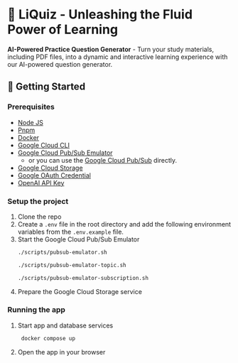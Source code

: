 # 🌊 LiQuiz - Unleashing the Fluid Power of Learning

**AI-Powered Practice Question Generator** - Turn your study materials, including PDF files, into a dynamic and interactive learning experience with our AI-powered question generator.

## 🚀 Getting Started

### Prerequisites

- [Node JS](https://nodejs.org)
- [Pnpm](https://pnpm.io)
- [Docker](https://www.docker.com)
- [Google Cloud CLI](https://cloud.google.com/cli)
- [Google Cloud Pub/Sub Emulator](https://cloud.google.com/pubsub/docs/emulator)
  - or you can use the [Google Cloud Pub/Sub](https://cloud.google.com/pubsub) directly.
- [Google Cloud Storage](https://cloud.google.com/storage)
- [Google OAuth Credential](https://console.cloud.google.com/apis/credentials)
- [OpenAI API Key](https://openai.com/product)

### Setup the project

1. Clone the repo
2. Create a `.env` file in the root directory and add the following environment variables from the `.env.example` file.
3. Start the Google Cloud Pub/Sub Emulator
   ```bash
   ./scripts/pubsub-emulator.sh
   ```
   ```bash
   ./scripts/pubsub-emulator-topic.sh
   ```
   ```bash
   ./scripts/pubsub-emulator-subscription.sh
   ```
4. Prepare the Google Cloud Storage service

### Running the app

1. Start app and database services
   ```bash
    docker compose up
   ```
2. Open the app in your browser
